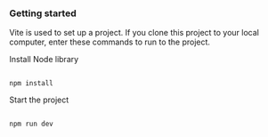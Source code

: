 ### Getting started

Vite is used to set up a project. If you clone this project to your local computer, enter these commands to run to the project.

Install Node library

```npm

npm install

```

Start the project

```npm

npm run dev

```
